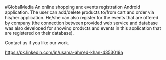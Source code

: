 #GlobalMedia
An online shopping and events registration Android application. The user can add/delete products to/from cart and order via his/her application. He/she can also register for the events that are offered by company (the connection between provided web service and database was also developed for showing products and events in this application that are registered on their database).

Contact us if you like our work.

https://pk.linkedin.com/in/usama-ahmed-khan-4353019a
